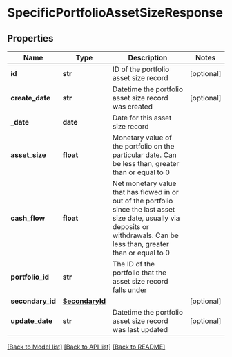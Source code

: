 # SpecificPortfolioAssetSizeResponse

## Properties
Name | Type | Description | Notes
------------ | ------------- | ------------- | -------------
**id** | **str** | ID of the portfolio asset size record | [optional] 
**create_date** | **str** | Datetime the portfolio asset size record was created | [optional] 
**_date** | **date** | Date for this asset size record | 
**asset_size** | **float** | Monetary value of the portfolio on the particular date. Can be less than, greater than or equal to 0 | 
**cash_flow** | **float** | Net monetary value that has flowed in or out of the portfolio since the last asset size date, usually via deposits or withdrawals. Can be less than, greater than or equal to 0 | 
**portfolio_id** | **str** | The ID of the portfolio that the asset size record falls under | 
**secondary_id** | [**SecondaryId**](SecondaryId.md) |  | [optional] 
**update_date** | **str** | Datetime the portfolio asset size record was last updated | [optional] 

[[Back to Model list]](../README.md#documentation-for-models) [[Back to API list]](../README.md#documentation-for-api-endpoints) [[Back to README]](../README.md)


